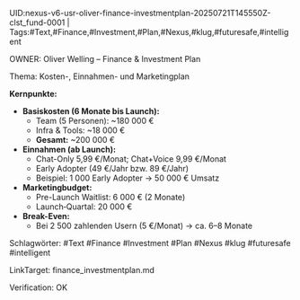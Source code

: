 UID:nexus-v6-usr-oliver-finance-investmentplan-20250721T145550Z-clst_fund-0001 | Tags:#Text,#Finance,#Investment,#Plan,#Nexus,#klug,#futuresafe,#intelligent

OWNER: Oliver Welling – Finance & Investment Plan

Thema: Kosten-, Einnahmen- und Marketingplan

**Kernpunkte:**
- **Basiskosten (6 Monate bis Launch):**  
  - Team (5 Personen): ~180 000 €  
  - Infra & Tools: ~18 000 €  
  - **Gesamt:** ~200 000 €
- **Einnahmen (ab Launch):**  
  - Chat-Only 5,99 €/Monat; Chat+Voice 9,99 €/Monat  
  - Early Adopter (49 €/Jahr bzw. 89 €/Jahr)  
  - Beispiel: 1 000 Early Adopter → 50 000 € Umsatz
- **Marketingbudget:**  
  - Pre-Launch Waitlist: 6 000 € (2 Monate)  
  - Launch‐Quartal: 20 000 €
- **Break-Even:**  
  - Bei 2 500 zahlenden Usern (5 €/Monat) → ca. 6–8 Monate

Schlagwörter: #Text #Finance #Investment #Plan #Nexus #klug #futuresafe #intelligent

LinkTarget: finance_investmentplan.md  

Verification: OK
